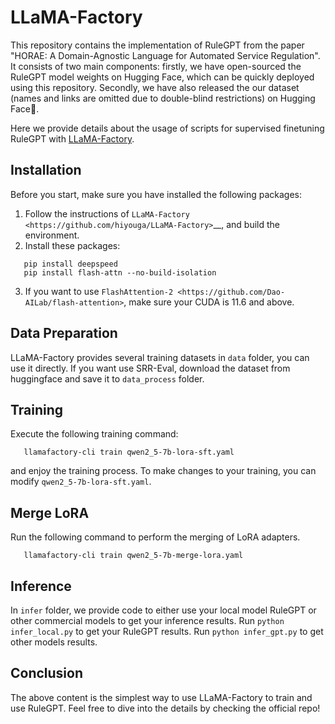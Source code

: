 LLaMA-Factory
=============

This repository contains the implementation of RuleGPT from the paper "HORAE: A Domain-Agnostic Language for Automated Service Regulation". It consists of two main components: firstly, we have open-sourced the RuleGPT model weights on Hugging Face, which can be quickly deployed using this repository. Secondly, we have also released the our dataset (names and links are omitted due to double-blind restrictions) on Hugging Face🤗.

Here we provide details about the usage of scripts for supervised finetuning RuleGPT with [LLaMA-Factory](https://github.com/hiyouga/LLaMA-Factory).


Installation
------------

Before you start, make sure you have installed the following packages:

1. Follow the instructions of `LLaMA-Factory <https://github.com/hiyouga/LLaMA-Factory>`__, and build the environment.
2. Install these packages:

```
   pip install deepspeed
   pip install flash-attn --no-build-isolation
```

3. If you want to use `FlashAttention-2 <https://github.com/Dao-AILab/flash-attention>`, make sure your CUDA is 11.6 and above.

Data Preparation
----------------

LLaMA-Factory provides several training datasets in ``data`` folder, you can use it directly. If you want use SRR-Eval, download the dataset from huggingface and save it to ``data_process`` folder. 

Training
--------

Execute the following training command:

```
   llamafactory-cli train qwen2_5-7b-lora-sft.yaml
```

and enjoy the training process. To make changes to your training, you can modify ``qwen2_5-7b-lora-sft.yaml``.

Merge LoRA
----------

Run the following command to perform the merging of LoRA adapters.

```
   llamafactory-cli train qwen2_5-7b-merge-lora.yaml
```

Inference
----------
In `infer` folder, we provide code to either use your local model RuleGPT or other commercial models to get your inference results.
Run `python infer_local.py` to get your RuleGPT results. Run `python infer_gpt.py` to get other models results.


Conclusion
----------

The above content is the simplest way to use LLaMA-Factory to train and use RuleGPT. Feel free to dive into the details by checking the official repo!
